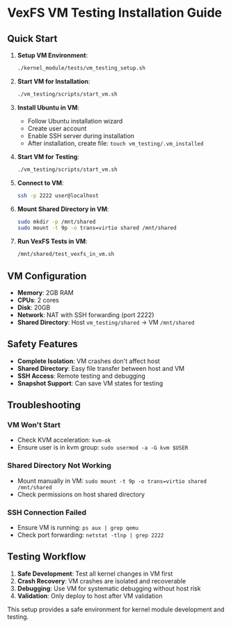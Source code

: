 # VexFS VM Testing Installation Guide

## Quick Start

1. **Setup VM Environment**:
   ```bash
   ./kernel_module/tests/vm_testing_setup.sh
   ```

2. **Start VM for Installation**:
   ```bash
   ./vm_testing/scripts/start_vm.sh
   ```

3. **Install Ubuntu in VM**:
   - Follow Ubuntu installation wizard
   - Create user account
   - Enable SSH server during installation
   - After installation, create file: `touch vm_testing/.vm_installed`

4. **Start VM for Testing**:
   ```bash
   ./vm_testing/scripts/start_vm.sh
   ```

5. **Connect to VM**:
   ```bash
   ssh -p 2222 user@localhost
   ```

6. **Mount Shared Directory in VM**:
   ```bash
   sudo mkdir -p /mnt/shared
   sudo mount -t 9p -o trans=virtio shared /mnt/shared
   ```

7. **Run VexFS Tests in VM**:
   ```bash
   /mnt/shared/test_vexfs_in_vm.sh
   ```

## VM Configuration

- **Memory**: 2GB RAM
- **CPUs**: 2 cores
- **Disk**: 20GB
- **Network**: NAT with SSH forwarding (port 2222)
- **Shared Directory**: Host `vm_testing/shared` → VM `/mnt/shared`

## Safety Features

- **Complete Isolation**: VM crashes don't affect host
- **Shared Directory**: Easy file transfer between host and VM
- **SSH Access**: Remote testing and debugging
- **Snapshot Support**: Can save VM states for testing

## Troubleshooting

### VM Won't Start
- Check KVM acceleration: `kvm-ok`
- Ensure user is in kvm group: `sudo usermod -a -G kvm $USER`

### Shared Directory Not Working
- Mount manually in VM: `sudo mount -t 9p -o trans=virtio shared /mnt/shared`
- Check permissions on host shared directory

### SSH Connection Failed
- Ensure VM is running: `ps aux | grep qemu`
- Check port forwarding: `netstat -tlnp | grep 2222`

## Testing Workflow

1. **Safe Development**: Test all kernel changes in VM first
2. **Crash Recovery**: VM crashes are isolated and recoverable
3. **Debugging**: Use VM for systematic debugging without host risk
4. **Validation**: Only deploy to host after VM validation

This setup provides a safe environment for kernel module development and testing.
